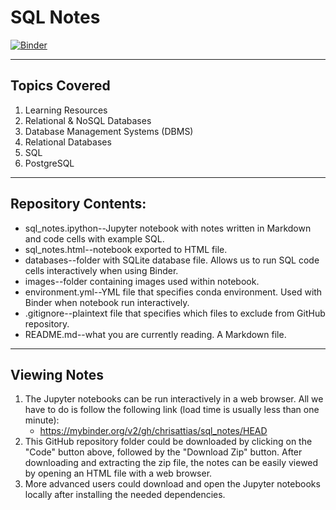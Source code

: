 # SQL Notes

[![Binder](https://mybinder.org/badge_logo.svg)](https://mybinder.org/v2/gh/chrisattias/sql_notes/HEAD)

---

## Topics Covered
1. Learning Resources
1. Relational & NoSQL Databases
1. Database Management Systems (DBMS)
1. Relational Databases
1. SQL
1. PostgreSQL

---

## Repository Contents: 
- sql_notes.ipython--Jupyter notebook with notes written in Markdown and code cells with example SQL.
- sql_notes.html--notebook exported to HTML file.
- databases--folder with SQLite database file.  Allows us to run SQL code cells interactively when using Binder.
- images--folder containing images used within notebook.
- environment.yml--YML file that specifies conda environment.  Used with Binder when notebook run interactively.
- .gitignore--plaintext file that specifies which files to exclude from GitHub repository.
- README.md--what you are currently reading.  A Markdown file.

---

## Viewing Notes

1. The Jupyter notebooks can be run interactively in a web browser.  All we have to do is follow the following link (load time is usually less than one minute):
    - https://mybinder.org/v2/gh/chrisattias/sql_notes/HEAD
1. This GitHub repository folder could be downloaded by clicking on the "Code" button above, followed by the "Download Zip" button.  After downloading and extracting the zip file, the notes can be easily viewed by opening an HTML file with a web browser. 
1. More advanced users could download and open the Jupyter notebooks locally after installing the needed dependencies.